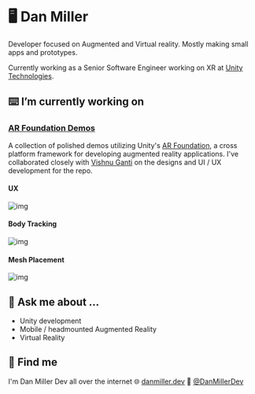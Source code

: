 # 🖥️ Dan Miller
Developer focused on Augmented and Virtual reality. Mostly making small apps and prototypes. 

Currently working as a Senior Software Engineer working on XR at [Unity Technologies](https://unity.com).
<br >
## ⌨️ I’m currently working on 
### [AR Foundation Demos](https://github.com/Unity-Technologies/arfoundation-demos)
A collection of polished demos utilizing Unity's [AR Foundation](https://unity.com/unity/features/arfoundation), a cross platform framework for developing augmented reality applications. I've collaborated closely with [Vishnu Ganti](https://twitter.com/vishnuganti) on the designs and UI / UX development for the repo. 

#### UX
![img](https://user-images.githubusercontent.com/2120584/87749208-e2b47100-c7ac-11ea-93ef-5955e2a541b1.png)
#### Body Tracking
![img](https://user-images.githubusercontent.com/2120584/87867157-20490380-c93f-11ea-8cbb-f04a764dba63.jpg)
#### Mesh Placement
![img](https://user-images.githubusercontent.com/2120584/87866691-77e47080-c939-11ea-9fe9-25a68ddd8a4b.JPG)

## 💬 Ask me about ...
* Unity development
* Mobile / headmounted Augmented Reality
* Virtual Reality

##  👀 Find me
I'm Dan Miller Dev all over the internet 
🌐 [danmiller.dev](http://danmiller.dev) 
🦚 [@DanMillerDev](https://twitter.com/DanMillerDev) 
